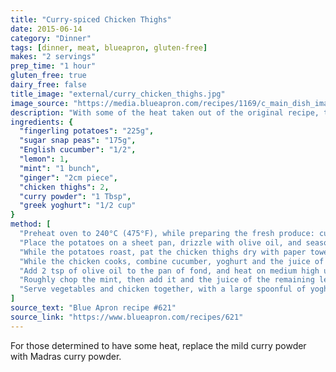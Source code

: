 ```yaml
---
title: "Curry-spiced Chicken Thighs"
date: 2015-06-14
category: "Dinner"
tags: [dinner, meat, blueapron, gluten-free]
makes: "2 servings"
prep_time: "1 hour"
gluten_free: true
dairy_free: false
title_image: "external/curry_chicken_thighs.jpg"
image_source: "https://media.blueapron.com/recipes/1169/c_main_dish_images/20150501-1925-75-3401/2P_031315_2_20R2P_043015_20Curried_20Chicken_20-_204854_20-_20Boneless_20-_20Main_splash_feature.jpg"
description: "With some of the heat taken out of the original recipe, this chicken is now delightfully reminiscent of a hotter dish, without the spice"
ingredients: {
  "fingerling potatoes": "225g",
  "sugar snap peas": "175g",
  "English cucumber": "1/2",
  "lemon": 1,
  "mint": "1 bunch",
  "ginger": "2cm piece",
  "chicken thighs": 2,
  "curry powder": "1 Tbsp",
  "greek yoghurt": "1/2 cup"
}
method: [
  "Preheat oven to 240°C (475°F), while preparing the fresh produce: cut the potatoes lengthwise into 2cm wide wedges; trim off the end of each sugar snap pea; finely slice the cucumber; quarter and deseed the lemon; pick the mint leaves off their stems; and finely mince the ginger.",
  "Place the potatoes on a sheet pan, drizzle with olive oil, and season with salt and pepper, tossing to coat. Arrange in a single layer and roast for 15 minutes.",
  "While the potatoes roast, pat the chicken thighs dry with paper towels, seasoning with salt, pepper, and half the curry powder. In a medium pan, heat 2 tsp of olive oil on medium until hot, then cook, loosely covered in aluminium foil, for 9 minutes per side. Transfer to a plate, leaving fond in pan.",
  "While the chicken cooks, combine cucumber, yoghurt and the juice of two lemon wedges in a medium bowl.",
  "Add 2 tsp of olive oil to the pan of fond, and heat on medium high until hot. Add the ginger and remaining curry powder, then cook, stirring frequently, for a minute. Add the sugar snap peas, roasted potatoes, and 2 Tbsp of water. Cook for another 2 minutes and remove from heat.",
  "Roughly chop the mint, then add it and the juice of the remaining lemon juices to the vegetables, seasoning with salt and pepper to taste.",
  "Serve vegetables and chicken together, with a large spoonful of yoghurt atop both."
]
source_text: "Blue Apron recipe #621"
source_link: "https://www.blueapron.com/recipes/621"
---
```

For those determined to have some heat, replace the mild curry powder with
Madras curry powder.
